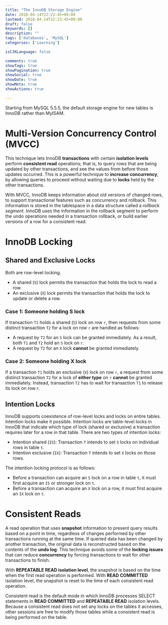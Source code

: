 ```yaml
---
title: "The InnoDB Storage Engine"
date: 2018-04-14T22:23:45+09:00
lastmod: 2018-04-14T22:23:45+09:00
draft: false
keywords: []
description: ""
tags: ['databases', 'MySQL']
categories: ['Learning']

isCJKLanguage: false

comments: true
showTags: true
showPagination: true
showSocial: true
showDate: true
showMeta: true
showActions: true

---
```


<!-- toc -->

Starting from MySQL 5.5.5, the default storage engine for new tables is InnoDB rather than MyISAM.

Multi-Version Concurrency Control (MVCC)
=================================
This technique lets InnoDB **transactions** with certain **isolation levels** perform **consistent read** operations; that is, to query rows that are being updated by other transactions, and see the values from before those updates occurred. This is a powerful technique to **increase concurrency**, by allowing queries to proceed without waiting due to **locks** held by the other transactions.

With MVCC, InnoDB keeps information about old versions of changed rows, to support transactional features such as concurrency and rollback. This information is stored in the tablespace in a data structure called a *rollback segment*. InnoDB uses the information in the rollback segment to perform the undo operations needed in a transaction rollback, or build earlier versions of a row for a consistent read.


InnoDB Locking
=================
## Shared and Exclusive Locks

Both are row-level locking.

* A shared (`S`) lock permits the transaction that holds the lock to read a row.
* An exclusive (`X`) lock permits the transaction that holds the lock to update or delete a row.

### Case 1: Someone holding S lock

If transaction `T1` holds a shared (`S`) lock on row `r`, then requests from some distinct transaction `T2` for a lock on row `r` are handled as follows:

* A request by `T2` for an `S` lock can be granted immediately. As a result, both `T1` and `T2` hold an `S` lock on `r`.
* A request by `T2` for an `X` lock **cannot** be granted immediately.

### Case 2: Someone holding X lock

If a transaction `T1` holds an exclusive (`X`) lock on row `r`, a request from some distinct transaction `T2` for a lock of **either type** on `r` **cannot** be granted immediately. Instead, transaction `T2` has to wait for transaction `T1` to release its lock on row r.

## Intention Locks

InnoDB supports coexistence of row-level locks and locks on entire tables. Intention locks make it possible.
Intention locks are table-level locks in InnoDB that indicate which type of lock (shared or exclusive) a transaction requires later for a row in that table. There are two types of intention locks:

* Intention shared (`IS`): Transaction `T` intends to set `S` locks on individual rows in table `t`.
* Intention exclusive (`IX`): Transaction `T` intends to set `X` locks on those rows.

The intention locking protocol is as follows:

* Before a transaction can acquire an `S` lock on a row in table `t`, it must first acquire an `IS` or stronger lock on `t`.
* Before a transaction can acquire an `X` lock on a row, it must first acquire an `IX` lock on `t`.

Consistent Reads
================
A read operation that uses **snapshot** information to present query results based on a point in time, regardless of changes performed by other transactions running at the same time. If queried data has been changed by another transaction, the original data is reconstructed based on the contents of the **undo log**. This technique avoids some of the **locking issues** that can reduce **concurrency** by forcing transactions to wait for other transactions to finish.

With **REPEATABLE READ isolation level**, the snapshot is based on the time when the first read operation is performed. With **READ COMMITTED** isolation level, the snapshot is reset to the time of each consistent read operation.

Consistent read is the default mode in which InnoDB processes SELECT statements in **READ COMMITTED** and **REPEATABLE READ** isolation levels. Because a consistent read does not set any locks on the tables it accesses, other sessions are free to modify those tables while a consistent read is being performed on the table.


